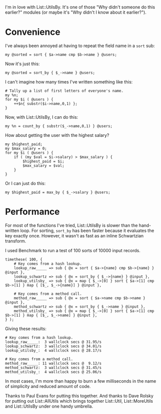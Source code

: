 I'm in love with List::UtilsBy.  It's one of those "Why didn't
someone do this earlier?" modules (or maybe it's "Why didn't I know
about it earlier?").

# Convenience

I've always been annoyed at having to repeat the field name in a `sort` sub:

    my @sorted = sort { $a->name cmp $b->name } @users;

Now it's just this:

    my @sorted = sort_by { $_->name } @users;

I can't imagine how many times I've written something like this:

    # Tally up a list of first letters of everyone's name.
    my %n;
    for my $i ( @users ) {
        ++$n{ substr($i->name,0,1) };
    }

Now, with List::UtilsBy, I can do this:

    my %n = count_by { substr($_->name,0,1) } @users;

How about getting the user with the highest salary?

    my $highest_paid;
    my $max_salary = 0;
    for my $i ( @users ) {
        if ( (my $val = $i->salary) > $max_salary ) {
            $highest_paid = $i;
            $max_salary = $val;
        }
    }

Or I can just do this:

    my $highest_paid = max_by { $_->salary } @users;

# Performance

For most of the functions I've tried, List::UtilsBy is slower than the
hand-written loop.  For sorting, `sort_by` has been faster because it
evaluates the key exactly once.  However, it wasn't as fast as an inline
Schwartzian transform.

I used Benchmark to run a test of 100 sorts of 10000 input records.

    timethese( 100, {
        # Key comes from a hash lookup.
        lookup_raw_____ => sub { @x = sort { $a->{name} cmp $b->{name} } @input },
        lookup_schwartz => sub { @x = sort_by { $_->{name} } @input },
        lookup_utilsby_ => sub { @x = map { $_->[0] } sort { $a->[1] cmp $b->[1] } map { [$_, $_->{name}] } @input },

        # Key comes from a method call.
        method_raw_____ => sub { @x = sort { $a->name cmp $b->name } @input },
        method_schwartz => sub { @x = sort_by { $_->name } @input },
        method_utilsby_ => sub { @x = map { $_->[0] } sort { $a->[1] cmp $b->[1] } map { [$_, $_->name] } @input },
    } );

Giving these results:

    # Key comes from a hash lookup.
    lookup_raw_____:  3 wallclock secs @ 31.95/s
    lookup_schwartz:  3 wallclock secs @ 34.01/s
    lookup_utilsby_:  4 wallclock secs @ 28.17/s

    # Key comes from a method call.
    method_raw_____: 11 wallclock secs @  9.12/s
    method_schwartz:  3 wallclock secs @ 31.45/s
    method_utilsby_:  4 wallclock secs @ 25.06/s

In most cases, I'm more than happy to burn a few milliseconds in the
name of simplicity and reduced amount of code.

Thanks to Paul Evans for putting this together.  And thanks to Dave
Rolsky for putting out List::AllUtils which brings together List::Util,
List::MoreUtils and List::UtilsBy under one handy umbrella.

